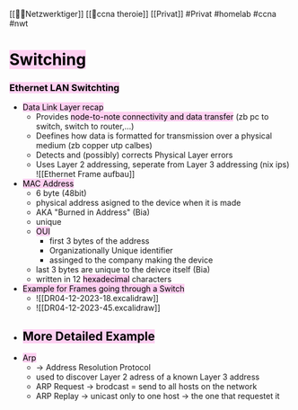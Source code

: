 [[🏳️‍⚧️Netzwerktiger]]
[[🛜ccna theroie]]
[[Privat]] #Privat #homelab #ccna #nwt 
# <mark style="background: #FFB8EBA6;">Switching</mark>

### <mark style="background: #FFB8EBA6;">Ethernet LAN Switchting</mark>

- <mark style="background: #FFB8EBA6;">Data Link Layer recap</mark>
	- Provides <mark style="background: #FFB8EBA6;">node-to-note connectivity and data transfer</mark> (zb pc to switch, switch to router,...)
	- Deefines how data is formatted for transmission over a physical medium (zb copper utp calbes)
	- Detects and (possibly) corrects Physical Layer errors
	- Uses Layer 2 addressing, seperate from Layer 3 addressing (nix ips)
![[Ethernet Frame aufbau]]
- <mark style="background: #FFB8EBA6;">MAC Address</mark>
	- 6 byte (48bit) 
	- physical address asigned to the device when it is made
	- AKA "Burned in Address" (Bia)
	- unique
	- <mark style="background: #FFB8EBA6;">OUI</mark>
		- first 3 bytes of the address
		- Organizationally Unique identifier
		- assinged to the company making the device
	- last 3 bytes are unique to the deivce itself (Bia)
	- written in 12 <mark style="background: #FFB8EBA6;">hexadecimal</mark> characters
- <mark style="background: #FFB8EBA6;">Example for Frames going through a Switch</mark>
	- ![[DR04-12-2023-18.excalidraw]]
	- ![[DR04-12-2023-45.excalidraw]]
- <mark style="background: #FFB8EBA6;">More Detailed Example</mark>
	- 
- <mark style="background: #FFB8EBA6;">Arp</mark>
	- → Address Resolution Protocol
	- used to discover Layer 2 adress of a known Layer 3 address
	- ARP Request → brodcast = send to all hosts on the network
	- ARP Replay → unicast only to one host → the one that requestet it
